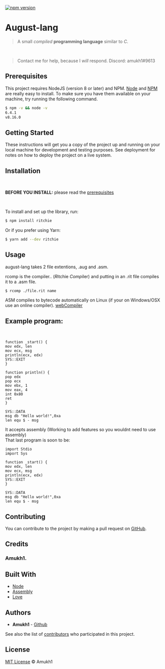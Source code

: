 [![npm version](https://badge.fury.io/js/Ritchie.svg)](https://www.npmjs.com/package/Ritchie)

# August-lang

> A small *compiled* **programming language** similar to *C*.

<br>

> Contact me for help, because I *will* respond. Discord: amukh1#9613

## Prerequisites

This project requires NodeJS (version 8 or later) and NPM.
[Node](http://nodejs.org/) and [NPM](https://npmjs.org/) are really easy to install.
To make sure you have them available on your machine,
try running the following command.

```sh
$ npm -v && node -v
6.4.1
v8.16.0
```

## Getting Started

These instructions will get you a copy of the project up and running on your local machine for development and testing purposes. See deployment for notes on how to deploy the project on a live system.

## Installation
<br>

**BEFORE YOU INSTALL:** please read the [prerequisites](#prerequisites)

<br>

To install and set up the library, run:

```sh
$ npm install ritchie
```

Or if you prefer using Yarn:

```sh
$ yarn add --dev ritchie
```

## Usage

august-lang takes 2 file extentions, .aug and .asm.
<br>

rcomp is the compiler.. (*R*itchie *Comp*iler) and putting in an .rit file compiles it to a .asm file.

```sh
$ rcomp ./file.rit name
```
ASM compiles to bytecode automatically on Linux (if your on Windows/OSX use an online compiler).
[webCompiler](https://www.jdoodle.com/compile-assembler-nasm-online/)

## Example program:
<br>

```
function _start() {
mov	edx, len  
mov	ecx, msg
println(ecx, edx)
SYS::EXIT
}

function println() {
pop edx
pop ecx
mov	ebx, 1	   
mov	eax, 4	 
int	0x80        
ret
}

SYS::DATA
msg db "Hello world!",0xa
len	equ	$ - msg
```
It accepts assembly (Working to add features so you wouldnt need to use assembly)
<br>
That last program is soon to be:

```
import Stdio
import Sys

function _start() {
mov	edx, len  
mov	ecx, msg
println(ecx, edx)
SYS::EXIT
}

SYS::DATA
msg db "Hello world!",0xa
len	equ	$ - msg
```

## Contributing

You can contribute to the project by making a pull request on [GitHub](https://github.com/amukh1/Ritchie).

## Credits

### Amukh1.

## Built With

* [Node](https://nodejs.org/)
* [Assembly](https://expressjs.com)
* [Love](https://amukh1.dev)

## Authors

* **Amukh1** - [Github](https://github.com/amukh1)

See also the list of [contributors](https://github.com/amukh1/Ritchie/contributors) who participated in this project.

## License

[MIT License](https://andreasonny.mit-license.org/2022) © Amukh1